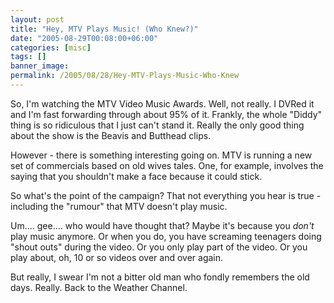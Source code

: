 ```yaml
---
layout: post
title: "Hey, MTV Plays Music! (Who Knew?)"
date: "2005-08-29T00:08:00+06:00"
categories: [misc]
tags: []
banner_image: 
permalink: /2005/08/28/Hey-MTV-Plays-Music-Who-Knew
---
```


So, I'm watching the MTV Video Music Awards. Well, not really. I DVRed it and I'm fast forwarding through about 95% of it. Frankly, the whole "Diddy" thing is so ridiculous that I just can't stand it. Really the only good thing about the show is the Beavis and Butthead clips.

However - there is something interesting going on. MTV is running a new set of commercials based on old wives tales. One, for example, involves the saying that you shouldn't make a face because it could stick. 

So what's the point of the campaign? That not everything you hear is true - including the "rumour" that MTV doesn't play music.

Um.... gee.... who would have thought that? Maybe it's because you <i>don't</i> play music anymore. Or when you do, you have screaming teenagers doing "shout outs" during the video. Or you only play part of the video. Or you play about, oh, 10 or so videos over and over again.

But really, I swear I'm not a bitter old man who fondly remembers the old days. Really. Back to the Weather Channel.
